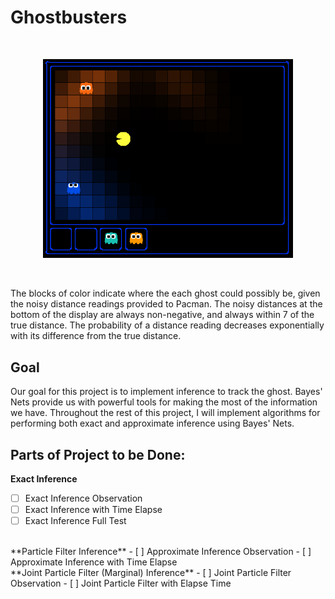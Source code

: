 # Ghostbusters

</br>
<p align="center">
<img src="/tracking/imgs/busters.png" alt="GB" width="400px"/>
</p>
</br>

The blocks of color indicate where the each ghost could possibly be, given the
noisy distance readings provided to Pacman. The noisy distances at the bottom
of the display are always non-negative, and always within 7 of the true
distance. The probability of a distance reading decreases exponentially
with its difference from the true distance.

## Goal
Our goal for this project is to implement inference to track the ghost. Bayes'
Nets provide us with powerful tools for making the most of the information
we have. Throughout the rest of this project, I will implement algorithms for
performing both exact and approximate inference using Bayes' Nets.

## Parts of Project to be Done:

**Exact Inference**
- [ ] Exact Inference Observation
- [ ] Exact Inference with Time Elapse
- [ ] Exact Inference Full Test
</br>
**Particle Filter Inference**
- [ ] Approximate Inference Observation
- [ ] Approximate Inference with Time Elapse
</br>
**Joint Particle Filter (Marginal) Inference**
- [ ] Joint Particle Filter Observation
- [ ] Joint Particle Filter with Elapse Time
